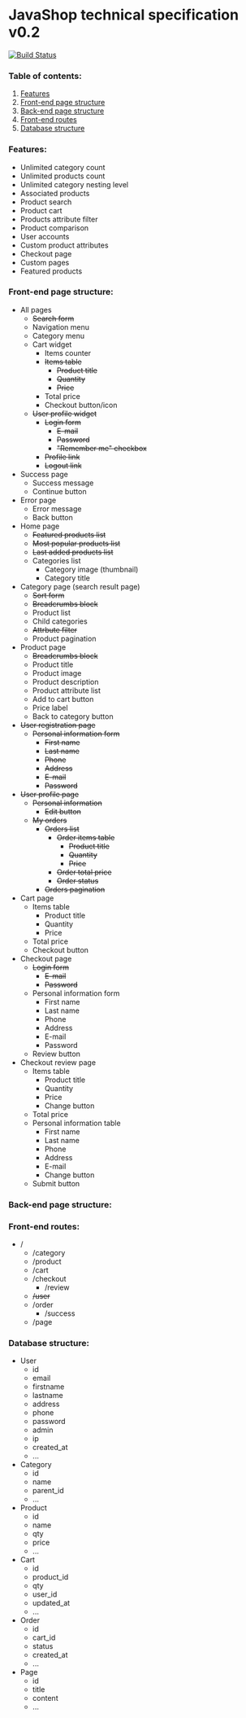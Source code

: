 # JavaShop technical specification v0.2

[![Build Status](https://travis-ci.org/connected/java-shop.svg?branch=master)](https://travis-ci.org/connected/java-shop)

### Table of contents:
1. [Features](#features)
2. [Front-end page structure](#front-end-page-structure)
3. [Back-end page structure](#back-end-page-structure)
4. [Front-end routes](#front-end-routes) 
5. [Database structure](#database-structure)

### Features:
* Unlimited category count
* Unlimited products count
* Unlimited category nesting level
* Associated products
* Product search
* Product cart
* Products attribute filter
* Product comparison
* User accounts
* Custom product attributes
* Checkout page
* Custom pages
* Featured products


### Front-end page structure:
* All pages
  * ~~Search form~~
  * Navigation menu
  * Category menu
  * Cart widget
    * Items counter
    * ~~Items table~~
      * ~~Product title~~
      * ~~Quantity~~
      * ~~Price~~
    * Total price
    * Checkout button/icon
  * ~~User profile widget~~
    * ~~Login form~~
      * ~~E-mail~~
      * ~~Password~~
      * ~~"Remember me" checkbox~~
    * ~~Profile link~~
    * ~~Logout link~~
* Success page
  * Success message
  * Continue button
* Error page
  * Error message
  * Back button
* Home page
  * ~~Featured products list~~
  * ~~Most popular products list~~
  * ~~Last added products list~~
  * Categories list
    *  Category image (thumbnail)
    *  Category title
* Category page (search result page)
  * ~~Sort form~~
  * ~~Breadcrumbs block~~
  * Product list
  * Child categories
  * ~~Attrbute filter~~
  * Product pagination
* Product page
  * ~~Breadcrumbs block~~
  * Product title
  * Product image
  * Product description
  * Product attribute list
  * Add to cart button
  * Price label
  * Back to category button
* ~~User registration page~~
  * ~~Personal information form~~
    * ~~First name~~
    * ~~Last name~~
    * ~~Phone~~
    * ~~Address~~
    * ~~E-mail~~
    * ~~Password~~
* ~~User profile page~~
  * ~~Personal information~~
    * ~~Edit button~~
  * ~~My orders~~
    * ~~Orders list~~
      * ~~Order items table~~
        * ~~Product title~~
        * ~~Quantity~~
        * ~~Price~~
      * ~~Order total price~~
      * ~~Order status~~
    * ~~Orders pagination~~
* Cart page
  * Items table
    * Product title
    * Quantity
    * Price
  * Total price
  * Checkout button
* Checkout page
  * ~~Login form~~
    * ~~E-mail~~
    * ~~Password~~
  * Personal information form
    * First name
    * Last name
    * Phone
    * Address
    * E-mail
    * Password
  * Review button
* Checkout review page
  * Items table
    * Product title
    * Quantity
    * Price
    * Change button
  * Total price
  * Personal information table
    * First name
    * Last name
    * Phone
    * Address
    * E-mail
    * Change button
  * Submit button

### Back-end page structure:

### Front-end routes:
* /
  * /category
  * /product
  * /cart
  * /checkout
    * /review 
  * ~~/user~~
  * /order
    * /success 
  * /page

### Database structure:
* User
  * id
  * email
  * firstname
  * lastname
  * address
  * phone
  * password
  * admin
  * ip
  * created_at
  * ...
* Category
  * id
  * name
  * parent_id
  * ...
* Product
  * id
  * name
  * qty
  * price
  * ...
* Cart
  * id
  * product_id
  * qty
  * user_id
  * updated_at
  * ...
* Order
  * id
  * cart_id
  * status
  * created_at
  * ...
* Page
  * id
  * title
  * content
  * ...
